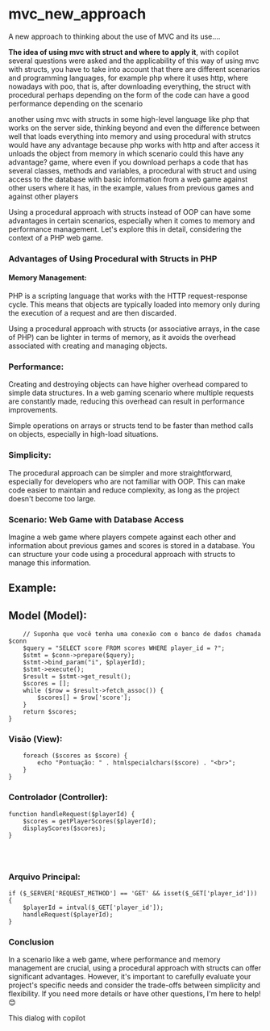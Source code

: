 # mvc_new_approach
A new approach to thinking about the use of MVC and its use....




**The idea of ​​using mvc with struct and where to apply it**, with copilot several questions were asked
and the applicability of this way of using mvc with structs, you have to take into account that 
there are different scenarios and programming languages, for example php where it uses http, 
where nowadays with poo, that is, after downloading everything, the struct with procedural 
perhaps depending on the form of the code can have a good performance depending on the scenario











another using mvc with structs in some high-level language like php that works on the server side, 
thinking beyond and even the difference between well that loads everything into memory and using procedural
with strutcs would have any advantage because php works with http and after access it unloads the object 
from memory in which scenario could this have any advantage? game, where even if you download perhaps a 
code that has several classes, methods and variables, a procedural with struct and using access to the 
database with basic information from a web game against other users where it has, in the example, 
values ​​from previous games and against other players


Using a procedural approach with structs instead of OOP can have some advantages in certain scenarios, 
especially when it comes to memory and performance management. 
Let's explore this in detail, considering the context of a PHP web game.

### Advantages of Using Procedural with Structs in PHP
#### Memory Management:

PHP is a scripting language that works with the HTTP request-response cycle. 
This means that objects are typically loaded into memory only during the execution of a request and are then discarded.

Using a procedural approach with structs (or associative arrays, in the case of PHP) can be lighter in terms of memory, 
as it avoids the overhead associated with creating and managing objects.

### Performance:

Creating and destroying objects can have higher overhead compared to simple data structures. In a web gaming scenario where multiple 
requests are constantly made, reducing this overhead can result in performance improvements.

Simple operations on arrays or structs tend to be faster than method calls on objects, especially in high-load situations.

### Simplicity:

The procedural approach can be simpler and more straightforward, especially for developers who are not familiar with OOP. 
This can make code easier to maintain and reduce complexity, as long as the project doesn't become too large.


### Scenario: Web Game with Database Access
Imagine a web game where players compete against each other and information about previous games and scores is stored in a database.
You can structure your code using a procedural approach with structs to manage this information.

## Example:

## Model (Model):


``` function getPlayerScores($playerId) {
    // Suponha que você tenha uma conexão com o banco de dados chamada $conn
    $query = "SELECT score FROM scores WHERE player_id = ?";
    $stmt = $conn->prepare($query);
    $stmt->bind_param("i", $playerId);
    $stmt->execute();
    $result = $stmt->get_result();
    $scores = [];
    while ($row = $result->fetch_assoc()) {
        $scores[] = $row['score'];
    }
    return $scores;
}
```

### Visão (View):

```function displayScores($scores) {
    foreach ($scores as $score) {
        echo "Pontuação: " . htmlspecialchars($score) . "<br>";
    }
} 
```



### Controlador (Controller):
```
function handleRequest($playerId) {
    $scores = getPlayerScores($playerId);
    displayScores($scores);
}




```
### Arquivo Principal:
```
if ($_SERVER['REQUEST_METHOD'] == 'GET' && isset($_GET['player_id'])) {
    $playerId = intval($_GET['player_id']);
    handleRequest($playerId);
}
```
### Conclusion
In a scenario like a web game, where performance and memory management are crucial, using a procedural approach with structs can offer significant advantages. However, it's important to carefully evaluate your project's specific needs and consider the trade-offs between simplicity and flexibility. If you need more details or have other questions, I'm here to help! 😊




This dialog with copilot
